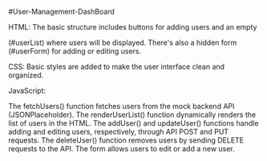 #User-Management-DashBoard 

HTML: The basic structure includes buttons for adding users and an empty <div> (#userList) where users will be displayed. There's also a hidden form (#userForm) for adding or editing users.

CSS: Basic styles are added to make the user interface clean and organized.

JavaScript:

The fetchUsers() function fetches users from the mock backend API (JSONPlaceholder).
The renderUserList() function dynamically renders the list of users in the HTML.
The addUser() and updateUser() functions handle adding and editing users, respectively, through API POST and PUT requests.
The deleteUser() function removes users by sending DELETE requests to the API.
The form allows users to edit or add a new user.
